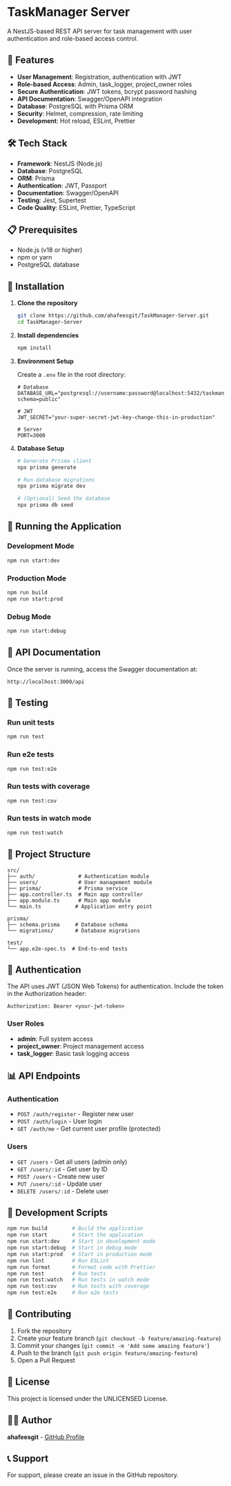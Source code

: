 # TaskManager Server

A NestJS-based REST API server for task management with user authentication and role-based access control.

## 🚀 Features

- **User Management**: Registration, authentication with JWT
- **Role-based Access**: Admin, task_logger, project_owner roles
- **Secure Authentication**: JWT tokens, bcrypt password hashing
- **API Documentation**: Swagger/OpenAPI integration
- **Database**: PostgreSQL with Prisma ORM
- **Security**: Helmet, compression, rate limiting
- **Development**: Hot reload, ESLint, Prettier

## 🛠 Tech Stack

- **Framework**: NestJS (Node.js)
- **Database**: PostgreSQL
- **ORM**: Prisma
- **Authentication**: JWT, Passport
- **Documentation**: Swagger/OpenAPI
- **Testing**: Jest, Supertest
- **Code Quality**: ESLint, Prettier, TypeScript

## 📋 Prerequisites

- Node.js (v18 or higher)
- npm or yarn
- PostgreSQL database

## 🔧 Installation

1. **Clone the repository**

   ```bash
   git clone https://github.com/ahafeesgit/TaskManager-Server.git
   cd TaskManager-Server
   ```

2. **Install dependencies**

   ```bash
   npm install
   ```

3. **Environment Setup**

   Create a `.env` file in the root directory:

   ```env
   # Database
   DATABASE_URL="postgresql://username:password@localhost:5432/taskmanager_db?schema=public"

   # JWT
   JWT_SECRET="your-super-secret-jwt-key-change-this-in-production"

   # Server
   PORT=3000
   ```

4. **Database Setup**

   ```bash
   # Generate Prisma client
   npx prisma generate

   # Run database migrations
   npx prisma migrate dev

   # (Optional) Seed the database
   npx prisma db seed
   ```

## 🚀 Running the Application

### Development Mode

```bash
npm run start:dev
```

### Production Mode

```bash
npm run build
npm run start:prod
```

### Debug Mode

```bash
npm run start:debug
```

## 📖 API Documentation

Once the server is running, access the Swagger documentation at:

```
http://localhost:3000/api
```

## 🧪 Testing

### Run unit tests

```bash
npm run test
```

### Run e2e tests

```bash
npm run test:e2e
```

### Run tests with coverage

```bash
npm run test:cov
```

### Run tests in watch mode

```bash
npm run test:watch
```

## 📁 Project Structure

```
src/
├── auth/              # Authentication module
├── users/             # User management module
├── prisma/            # Prisma service
├── app.controller.ts  # Main app controller
├── app.module.ts      # Main app module
└── main.ts           # Application entry point

prisma/
├── schema.prisma     # Database schema
└── migrations/       # Database migrations

test/
└── app.e2e-spec.ts  # End-to-end tests
```

## 🔐 Authentication

The API uses JWT (JSON Web Tokens) for authentication. Include the token in the Authorization header:

```
Authorization: Bearer <your-jwt-token>
```

### User Roles

- **admin**: Full system access
- **project_owner**: Project management access
- **task_logger**: Basic task logging access

## 📊 API Endpoints

### Authentication

- `POST /auth/register` - Register new user
- `POST /auth/login` - User login
- `GET /auth/me` - Get current user profile (protected)

### Users

- `GET /users` - Get all users (admin only)
- `GET /users/:id` - Get user by ID
- `POST /users` - Create new user
- `PUT /users/:id` - Update user
- `DELETE /users/:id` - Delete user

## 🔧 Development Scripts

```bash
npm run build        # Build the application
npm run start        # Start the application
npm run start:dev    # Start in development mode
npm run start:debug  # Start in debug mode
npm run start:prod   # Start in production mode
npm run lint         # Run ESLint
npm run format       # Format code with Prettier
npm run test         # Run tests
npm run test:watch   # Run tests in watch mode
npm run test:cov     # Run tests with coverage
npm run test:e2e     # Run e2e tests
```

## 🤝 Contributing

1. Fork the repository
2. Create your feature branch (`git checkout -b feature/amazing-feature`)
3. Commit your changes (`git commit -m 'Add some amazing feature'`)
4. Push to the branch (`git push origin feature/amazing-feature`)
5. Open a Pull Request

## 📝 License

This project is licensed under the UNLICENSED License.

## 👨‍💻 Author

**ahafeesgit** - [GitHub Profile](https://github.com/ahafeesgit)

## 📞 Support

For support, please create an issue in the GitHub repository.
